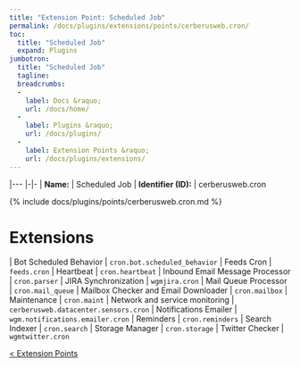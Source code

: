 ```yaml
---
title: "Extension Point: Scheduled Job"
permalink: /docs/plugins/extensions/points/cerberusweb.cron/
toc:
  title: "Scheduled Job"
  expand: Plugins
jumbotron:
  title: "Scheduled Job"
  tagline: 
  breadcrumbs:
  -
    label: Docs &raquo;
    url: /docs/home/
  -
    label: Plugins &raquo;
    url: /docs/plugins/
  -
    label: Extension Points &raquo;
    url: /docs/plugins/extensions/
---
```


|---
|-|-
| **Name:** | Scheduled Job
| **Identifier (ID):** | cerberusweb.cron

{% include docs/plugins/points/cerberusweb.cron.md %}

# Extensions

| Bot Scheduled Behavior | `cron.bot.scheduled_behavior`
| Feeds Cron | `feeds.cron`
| Heartbeat | `cron.heartbeat`
| Inbound Email Message Processor | `cron.parser`
| JIRA Synchronization | `wgmjira.cron`
| Mail Queue Processor | `cron.mail_queue`
| Mailbox Checker and Email Downloader | `cron.mailbox`
| Maintenance | `cron.maint`
| Network and service monitoring | `cerberusweb.datacenter.sensors.cron`
| Notifications Emailer | `wgm.notifications.emailer.cron`
| Reminders | `cron.reminders`
| Search Indexer | `cron.search`
| Storage Manager | `cron.storage`
| Twitter Checker | `wgmtwitter.cron`

<div class="section-nav">
	<div class="left">
		<a href="/docs/plugins/extensions/#extension-points" class="prev">&lt; Extension Points</a>
	</div>
	<div class="right align-right">
	</div>
</div>
<div class="clear"></div>